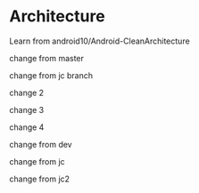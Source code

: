# Architecture

Learn from android10/Android-CleanArchitecture

change from master

change from jc branch

change 2

change 3

change 4

change from dev

change from jc

change from jc2